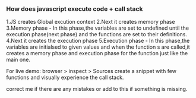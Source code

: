 ### How does javascript execute code + call stack 

1.JS creates Global excution context 
2.Next it creates memory phase
3.Memory phase - In this phase,the variables are set to undefined 
  until the execution phase(next phase) and the functions are set to their definitions.
4.Next it creates the execution phase
5.Execution phase - In this phase,the variables are initialsed to given values and 
  when the function s are called,it creates a memory phase and execution phase for the function 
  just like the main one.

For live demo:
browser > inspect > Sources
create a snippet with few functions and visually experience the call stack.

correct me if there are any mistakes or add to this if something is missing.